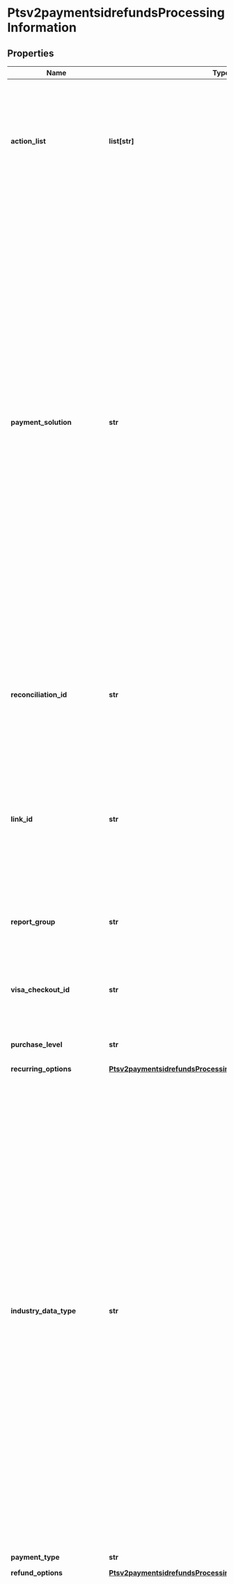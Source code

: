 # Ptsv2paymentsidrefundsProcessingInformation

## Properties
Name | Type | Description | Notes
------------ | ------------- | ------------- | -------------
**action_list** | **list[str]** | Array of actions (one or more) to be included in the payment to invoke bundled services along with payment status.  Possible values are one or more of follows:   - &#x60;AP_REFUND&#x60;: Use this when Alternative Payment Refund service is requested.  | [optional] 
**payment_solution** | **str** | Type of digital payment solution for the transaction. Possible Values:   - &#x60;visacheckout&#x60;: Visa Checkout. This value is required for Visa Checkout transactions. For details, see &#x60;payment_solution&#x60; field description in [Visa Checkout Using the REST API.](https://developer.cybersource.com/content/dam/docs/cybs/en-us/apifields/reference/all/rest/api-fields.pdf)  - &#x60;001&#x60;: Apple Pay.  - &#x60;004&#x60;: Cybersource In-App Solution.  - &#x60;005&#x60;: Masterpass. This value is required for Masterpass transactions on OmniPay Direct.   - &#x60;006&#x60;: Android Pay.  - &#x60;007&#x60;: Chase Pay.  - &#x60;008&#x60;: Samsung Pay.  - &#x60;012&#x60;: Google Pay.  - &#x60;013&#x60;: Cybersource P2PE Decryption  - &#x60;014&#x60;: Mastercard credential on file (COF) payment network token. Returned in authorizations that use a payment network token associated with a TMS token.  - &#x60;015&#x60;: Visa credential on file (COF) payment network token. Returned in authorizations that use a payment network token associated with a TMS token.  - &#x60;027&#x60;: Click to Pay.  | [optional] 
**reconciliation_id** | **str** | Please check with Cybersource customer support to see if your merchant account is configured correctly so you can include this field in your request. * For Payouts: max length for FDCCompass is String (22).  | [optional] 
**link_id** | **str** | Value that links the current authorization request to the original authorization request. Set this value to the ID that was returned in the reply message from the original authorization request.  This value is used for:  - Partial authorizations - Split shipments  | [optional] 
**report_group** | **str** | Attribute that lets you define custom grouping for your processor reports. This field is supported only for **Worldpay VAP**.  | [optional] 
**visa_checkout_id** | **str** | Identifier for the **Visa Checkout** order. Visa Checkout provides a unique order ID for every transaction in the Visa Checkout **callID** field.  | [optional] 
**purchase_level** | **str** | Set this field to 3 to indicate that the request includes Level III data. | [optional] 
**recurring_options** | [**Ptsv2paymentsidrefundsProcessingInformationRecurringOptions**](Ptsv2paymentsidrefundsProcessingInformationRecurringOptions.md) |  | [optional] 
**industry_data_type** | **str** | Indicates that the transaction includes industry-specific data.  Possible Values: - &#x60;airline&#x60; - &#x60;restaurant&#x60; - &#x60;lodging&#x60; - &#x60;auto_rental&#x60; - &#x60;transit&#x60; - &#x60;healthcare_medical&#x60; - &#x60;healthcare_transit&#x60; - &#x60;transit&#x60;  #### Card Present, Airlines and Auto Rental You must set this field to &#x60;airline&#x60; in order for airline data to be sent to the processor. For example, if this field is not set to &#x60;airline&#x60; or is not included in the request, no airline data is sent to the processor.  You must set this field to &#x60;restaurant&#x60; in order for restaurant data to be sent to the processor. When this field is not set to &#x60;restaurant&#x60; or is not included in the request, no restaurant data is sent to the processor.  You must set this field to &#x60;auto_rental&#x60; in order for auto rental data to be sent to the processor. For example, if this field is not set to &#x60;auto_rental&#x60; or is not included in the request, no auto rental data is sent to the processor.  Restaurant data is supported only on CyberSource through VisaNet.  | [optional] 
**payment_type** | **str** | Identifier for the payment type | [optional] 
**refund_options** | [**Ptsv2paymentsidrefundsProcessingInformationRefundOptions**](Ptsv2paymentsidrefundsProcessingInformationRefundOptions.md) |  | [optional] 
**transaction_type_indicator** | **str** | This field is used identify the type of payment transaction taking place. This field is applicable for MasterCard transactions only. Possible values: - 201- Mastercard Rebate - 202- rePower Load Value - 203- Gaming Re-pay - 204- General Person-to-Person - 205- General Transfer to Own Account - 206- Agent Cash Out - 207- Payment of Own Credit Card Bill - 208- Business Disbursement - 209- Government/Non-Profit Disbursement - 210- Rapid Merchant Settlement - 211- Cash in at ATM (Usage limited to specific countries) - 212- Cash in at Point of Sale (Usage limited to specific countries) - 213- General Business to Business Transfer - 214- Mastercard Merchant Presented QR - 215- Mastercard Merchant Presented QR Refund Payment - 216- Utility Payments (for Brazil domestic use only) - 217- Government Services (for Brazil domestic use only) - 218- Mobile phone top-ups (for Brazil domestic use only) - 219- Coupon booklet payments (for Brazil domestic use only) - 220- General Person-to-Person Transfer - 221- Person-to-Person Transfer to Card Account - 222- General Transfer to Own Account - 223- Agent Cash Out - 224- Payment of Own Credit Card Bill - 225- Business Disbursement - 226- Transfer to Own Staged Digital Wallet Account - 227- Transfer to Own Debit or Prepaid Account - 228- General Business-to-Business Transfer - 229- Installment-based repayment - 230- Mastercard ATM Cash Pick-Up Transaction - 231- Cryptocurrency - 232- High-risk Securities  | [optional] 

[[Back to Model list]](../README.md#documentation-for-models) [[Back to API list]](../README.md#documentation-for-api-endpoints) [[Back to README]](../README.md)


